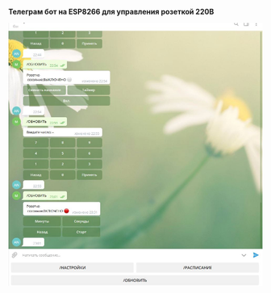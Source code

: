 <b>Телеграм бот на ESP8266 для управления розеткой 220В</b>


![screenshot](https://github.com/Mak2k2/Portfolio/blob/master/C%2B%2B%20ESP8266%20TeleBot/Bot.JPG)
